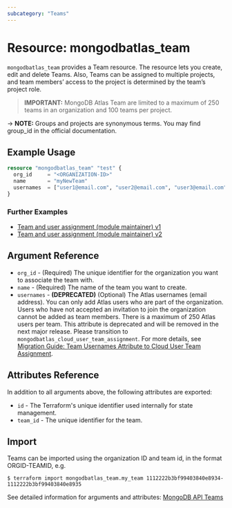 ```yaml
---
subcategory: "Teams"
---
```


# Resource: mongodbatlas_team

`mongodbatlas_team` provides a Team resource. The resource lets you create, edit and delete Teams. Also, Teams can be assigned to multiple projects, and team members’ access to the project is determined by the team’s project role.

> **IMPORTANT:** MongoDB Atlas Team are limited to a maximum of 250 teams in an organization and 100 teams per project.

-> **NOTE:** Groups and projects are synonymous terms. You may find group_id in the official documentation.

## Example Usage

```terraform
resource "mongodbatlas_team" "test" {
  org_id     = "<ORGANIZATION-ID>"
  name       = "myNewTeam"
  usernames  = ["user1@email.com", "user2@email.com", "user3@email.com"]
}
```

### Further Examples
- [Team and user assignment (module maintainer) v1](https://github.com/mongodb/terraform-provider-mongodbatlas/tree/v1.41.1/examples/migrate_user_team_assignment/module_maintainer/v1)
- [Team and user assignment (module maintainer) v2](https://github.com/mongodb/terraform-provider-mongodbatlas/tree/v1.41.1/examples/migrate_user_team_assignment/module_maintainer/v2)

## Argument Reference

* `org_id` - (Required) The unique identifier for the organization you want to associate the team with.
* `name` - (Required) The name of the team you want to create.
* `usernames` - **(DEPRECATED)** (Optional) The Atlas usernames (email address). You can only add Atlas users who are part of the organization. Users who have not accepted an invitation to join the organization cannot be added as team members. There is a maximum of 250 Atlas users per team. This attribute is deprecated and will be removed in the next major release. Please transition to `mongodbatlas_cloud_user_team_assignment`. For more details, see [Migration Guide: Team Usernames Attribute to Cloud User Team Assignment](https://registry.terraform.io/providers/mongodb/mongodbatlas/latest/docs/guides/atlas-user-management.md).

## Attributes Reference

In addition to all arguments above, the following attributes are exported:

* `id` -	The Terraform's unique identifier used internally for state management.
* `team_id` - The unique identifier for the team.

## Import

Teams can be imported using the organization ID and team id, in the format ORGID-TEAMID, e.g.

```
$ terraform import mongodbatlas_team.my_team 1112222b3bf99403840e8934-1112222b3bf99403840e8935
```

See detailed information for arguments and attributes: [MongoDB API Teams](https://docs.atlas.mongodb.com/reference/api/teams-create-one/)
